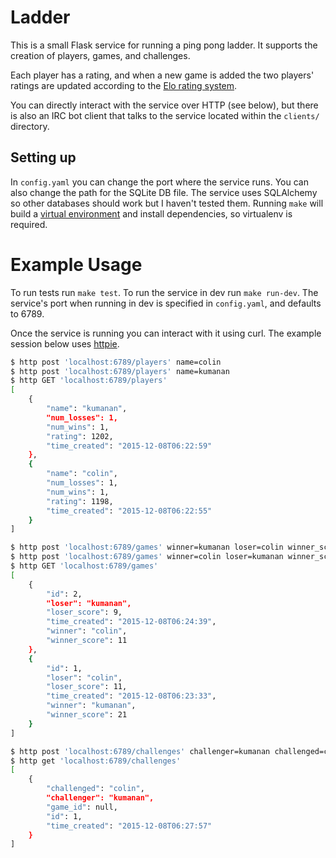 Ladder
======

This is a small Flask service for running a ping pong ladder. It supports the
creation of players, games, and challenges.

Each player has a rating, and when a new game is added the two players' ratings
are updated according to the [Elo rating system][1].

You can directly interact with the service over HTTP (see below), but there is
also an IRC bot client that talks to the service located within the `clients/`
directory.

## Setting up ##
In `config.yaml` you can change the port where the service runs. You can also
change the path for the SQLite DB file. The service uses SQLAlchemy so other
databases should work but I haven't tested them. Running `make` will build a
[virtual environment][3] and install dependencies, so virtualenv is required.


# Example Usage #
To run tests run `make test`. To run the service in dev run `make run-dev`. The
service's port when running in dev is specified in `config.yaml`, and defaults
to 6789.

Once the service is running you can interact with it using curl. The example
session below uses [httpie][2].

```bash
$ http post 'localhost:6789/players' name=colin
$ http post 'localhost:6789/players' name=kumanan
$ http GET 'localhost:6789/players'
[
    {
        "name": "kumanan",
        "num_losses": 1,
        "num_wins": 1,
        "rating": 1202,
        "time_created": "2015-12-08T06:22:59"
    },
    {
        "name": "colin",
        "num_losses": 1,
        "num_wins": 1,
        "rating": 1198,
        "time_created": "2015-12-08T06:22:55"
    }
]

$ http post 'localhost:6789/games' winner=kumanan loser=colin winner_score=21 loser_score=11
$ http post 'localhost:6789/games' winner=colin loser=kumanan winner_score=11 loser_score=9
$ http GET 'localhost:6789/games'
[
    {
        "id": 2,
        "loser": "kumanan",
        "loser_score": 9,
        "time_created": "2015-12-08T06:24:39",
        "winner": "colin",
        "winner_score": 11
    },
    {
        "id": 1,
        "loser": "colin",
        "loser_score": 11,
        "time_created": "2015-12-08T06:23:33",
        "winner": "kumanan",
        "winner_score": 21
    }
]

$ http post 'localhost:6789/challenges' challenger=kumanan challenged=colin
$ http get 'localhost:6789/challenges'
[
    {
        "challenged": "colin",
        "challenger": "kumanan",
        "game_id": null,
        "id": 1,
        "time_created": "2015-12-08T06:27:57"
    }
]
```

[1]: https://en.wikipedia.org/wiki/Elo_rating_system
[2]: https://github.com/jkbrzt/httpie
[3]: https://virtualenv.readthedocs.org/en/latest

